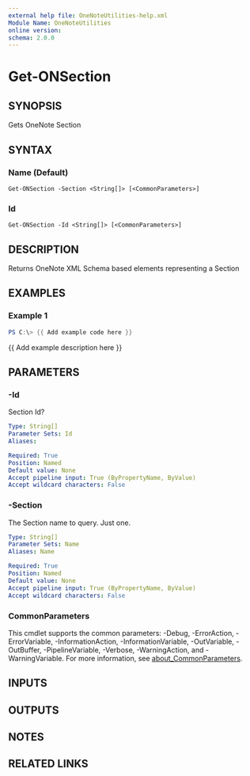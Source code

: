 ```yaml
---
external help file: OneNoteUtilities-help.xml
Module Name: OneNoteUtilities
online version:
schema: 2.0.0
---
```


# Get-ONSection

## SYNOPSIS
Gets OneNote Section

## SYNTAX

### Name (Default)
```
Get-ONSection -Section <String[]> [<CommonParameters>]
```

### Id
```
Get-ONSection -Id <String[]> [<CommonParameters>]
```

## DESCRIPTION
Returns OneNote XML Schema based elements representing a Section

## EXAMPLES

### Example 1
```powershell
PS C:\> {{ Add example code here }}
```

{{ Add example description here }}

## PARAMETERS

### -Id
Section Id?

```yaml
Type: String[]
Parameter Sets: Id
Aliases:

Required: True
Position: Named
Default value: None
Accept pipeline input: True (ByPropertyName, ByValue)
Accept wildcard characters: False
```

### -Section
The Section name to query.
Just one.

```yaml
Type: String[]
Parameter Sets: Name
Aliases: Name

Required: True
Position: Named
Default value: None
Accept pipeline input: True (ByPropertyName, ByValue)
Accept wildcard characters: False
```

### CommonParameters
This cmdlet supports the common parameters: -Debug, -ErrorAction, -ErrorVariable, -InformationAction, -InformationVariable, -OutVariable, -OutBuffer, -PipelineVariable, -Verbose, -WarningAction, and -WarningVariable. For more information, see [about_CommonParameters](http://go.microsoft.com/fwlink/?LinkID=113216).

## INPUTS

## OUTPUTS

## NOTES

## RELATED LINKS
